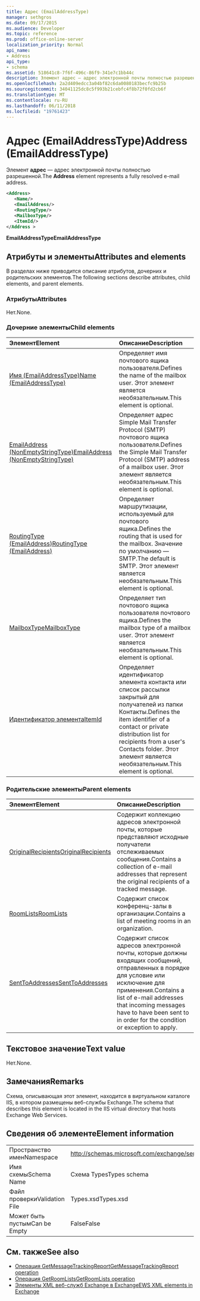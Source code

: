 ```yaml
---
title: Адрес (EmailAddressType)
manager: sethgros
ms.date: 09/17/2015
ms.audience: Developer
ms.topic: reference
ms.prod: office-online-server
localization_priority: Normal
api_name:
- Address
api_type:
- schema
ms.assetid: 518641c8-7f6f-496c-86f9-341e7c1bb44c
description: Элемент адрес — адрес электронной почты полностью разрешенной.
ms.openlocfilehash: 2a2d409edcc3a04bf82c6da0080183becfc9b25b
ms.sourcegitcommit: 34041125dc8c5f993b21cebfc4f8b72f0fd2cb6f
ms.translationtype: MT
ms.contentlocale: ru-RU
ms.lasthandoff: 06/11/2018
ms.locfileid: "19761423"
---
```

# <a name="address-emailaddresstype"></a><span data-ttu-id="85b9a-103">Адрес (EmailAddressType)</span><span class="sxs-lookup"><span data-stu-id="85b9a-103">Address (EmailAddressType)</span></span>

<span data-ttu-id="85b9a-104">Элемент **адрес** — адрес электронной почты полностью разрешенной.</span><span class="sxs-lookup"><span data-stu-id="85b9a-104">The **Address** element represents a fully resolved e-mail address.</span></span> 
  
```XML
<Address>
   <Name/>
   <EmailAddress/>
   <RoutingType/>
   <MailboxType/>
   <ItemId/>
</Address >
```

 <span data-ttu-id="85b9a-105">**EmailAddressType**</span><span class="sxs-lookup"><span data-stu-id="85b9a-105">**EmailAddressType**</span></span>
## <a name="attributes-and-elements"></a><span data-ttu-id="85b9a-106">Атрибуты и элементы</span><span class="sxs-lookup"><span data-stu-id="85b9a-106">Attributes and elements</span></span>

<span data-ttu-id="85b9a-107">В разделах ниже приводится описание атрибутов, дочерних и родительских элементов.</span><span class="sxs-lookup"><span data-stu-id="85b9a-107">The following sections describe attributes, child elements, and parent elements.</span></span>
  
### <a name="attributes"></a><span data-ttu-id="85b9a-108">Атрибуты</span><span class="sxs-lookup"><span data-stu-id="85b9a-108">Attributes</span></span>

<span data-ttu-id="85b9a-109">Нет.</span><span class="sxs-lookup"><span data-stu-id="85b9a-109">None.</span></span>
  
### <a name="child-elements"></a><span data-ttu-id="85b9a-110">Дочерние элементы</span><span class="sxs-lookup"><span data-stu-id="85b9a-110">Child elements</span></span>

|<span data-ttu-id="85b9a-111">**Элемент**</span><span class="sxs-lookup"><span data-stu-id="85b9a-111">**Element**</span></span>|<span data-ttu-id="85b9a-112">**Описание**</span><span class="sxs-lookup"><span data-stu-id="85b9a-112">**Description**</span></span>|
|:-----|:-----|
|[<span data-ttu-id="85b9a-113">Имя (EmailAddressType)</span><span class="sxs-lookup"><span data-stu-id="85b9a-113">Name (EmailAddressType)</span></span>](name-emailaddresstype.md) <br/> |<span data-ttu-id="85b9a-114">Определяет имя почтового ящика пользователя.</span><span class="sxs-lookup"><span data-stu-id="85b9a-114">Defines the name of the mailbox user.</span></span> <span data-ttu-id="85b9a-115">Этот элемент является необязательным.</span><span class="sxs-lookup"><span data-stu-id="85b9a-115">This element is optional.</span></span>  <br/> |
|[<span data-ttu-id="85b9a-116">EmailAddress (NonEmptyStringType)</span><span class="sxs-lookup"><span data-stu-id="85b9a-116">EmailAddress (NonEmptyStringType)</span></span>](emailaddress-nonemptystringtype.md) <br/> |<span data-ttu-id="85b9a-117">Определяет адрес Simple Mail Transfer Protocol (SMTP) почтового ящика пользователя.</span><span class="sxs-lookup"><span data-stu-id="85b9a-117">Defines the Simple Mail Transfer Protocol (SMTP) address of a mailbox user.</span></span> <span data-ttu-id="85b9a-118">Этот элемент является необязательным.</span><span class="sxs-lookup"><span data-stu-id="85b9a-118">This element is optional.</span></span>  <br/> |
|[<span data-ttu-id="85b9a-119">RoutingType (EmailAddress)</span><span class="sxs-lookup"><span data-stu-id="85b9a-119">RoutingType (EmailAddress)</span></span>](routingtype-emailaddress.md) <br/> |<span data-ttu-id="85b9a-120">Определяет маршрутизации, используемый для почтового ящика.</span><span class="sxs-lookup"><span data-stu-id="85b9a-120">Defines the routing that is used for the mailbox.</span></span> <span data-ttu-id="85b9a-121">Значение по умолчанию — SMTP.</span><span class="sxs-lookup"><span data-stu-id="85b9a-121">The default is SMTP.</span></span> <span data-ttu-id="85b9a-122">Этот элемент является необязательным.</span><span class="sxs-lookup"><span data-stu-id="85b9a-122">This element is optional.</span></span>  <br/> |
|[<span data-ttu-id="85b9a-123">MailboxType</span><span class="sxs-lookup"><span data-stu-id="85b9a-123">MailboxType</span></span>](mailboxtype.md) <br/> |<span data-ttu-id="85b9a-124">Определяет тип почтового ящика пользователя почтового ящика.</span><span class="sxs-lookup"><span data-stu-id="85b9a-124">Defines the mailbox type of a mailbox user.</span></span> <span data-ttu-id="85b9a-125">Этот элемент является необязательным.</span><span class="sxs-lookup"><span data-stu-id="85b9a-125">This element is optional.</span></span>  <br/> |
|[<span data-ttu-id="85b9a-126">Идентификатор элемента</span><span class="sxs-lookup"><span data-stu-id="85b9a-126">ItemId</span></span>](itemid.md) <br/> |<span data-ttu-id="85b9a-127">Определяет идентификатор элемента контакта или список рассылки закрытый для получателей из папки Контакты.</span><span class="sxs-lookup"><span data-stu-id="85b9a-127">Defines the item identifier of a contact or private distribution list for recipients from a user's Contacts folder.</span></span> <span data-ttu-id="85b9a-128">Этот элемент является необязательным.</span><span class="sxs-lookup"><span data-stu-id="85b9a-128">This element is optional.</span></span>  <br/> |
   
### <a name="parent-elements"></a><span data-ttu-id="85b9a-129">Родительские элементы</span><span class="sxs-lookup"><span data-stu-id="85b9a-129">Parent elements</span></span>

|<span data-ttu-id="85b9a-130">**Элемент**</span><span class="sxs-lookup"><span data-stu-id="85b9a-130">**Element**</span></span>|<span data-ttu-id="85b9a-131">**Описание**</span><span class="sxs-lookup"><span data-stu-id="85b9a-131">**Description**</span></span>|
|:-----|:-----|
|[<span data-ttu-id="85b9a-132">OriginalRecipients</span><span class="sxs-lookup"><span data-stu-id="85b9a-132">OriginalRecipients</span></span>](originalrecipients.md) <br/> |<span data-ttu-id="85b9a-133">Содержит коллекцию адресов электронной почты, которые представляют исходные получатели отслеживаемых сообщения.</span><span class="sxs-lookup"><span data-stu-id="85b9a-133">Contains a collection of e-mail addresses that represent the original recipients of a tracked message.</span></span>  <br/> |
|[<span data-ttu-id="85b9a-134">RoomLists</span><span class="sxs-lookup"><span data-stu-id="85b9a-134">RoomLists</span></span>](roomlists.md) <br/> |<span data-ttu-id="85b9a-135">Содержит список конференц-залы в организации.</span><span class="sxs-lookup"><span data-stu-id="85b9a-135">Contains a list of meeting rooms in an organization.</span></span>  <br/> |
|[<span data-ttu-id="85b9a-136">SentToAddresses</span><span class="sxs-lookup"><span data-stu-id="85b9a-136">SentToAddresses</span></span>](senttoaddresses.md) <br/> |<span data-ttu-id="85b9a-137">Содержит список адресов электронной почты, которые должны входящих сообщений, отправленных в порядке для условие или исключение для применения.</span><span class="sxs-lookup"><span data-stu-id="85b9a-137">Contains a list of e-mail addresses that incoming messages have to have been sent to in order for the condition or exception to apply.</span></span>  <br/> |
   
## <a name="text-value"></a><span data-ttu-id="85b9a-138">Текстовое значение</span><span class="sxs-lookup"><span data-stu-id="85b9a-138">Text value</span></span>

<span data-ttu-id="85b9a-139">Нет.</span><span class="sxs-lookup"><span data-stu-id="85b9a-139">None.</span></span>
  
## <a name="remarks"></a><span data-ttu-id="85b9a-140">Замечания</span><span class="sxs-lookup"><span data-stu-id="85b9a-140">Remarks</span></span>

<span data-ttu-id="85b9a-141">Схема, описывающая этот элемент, находится в виртуальном каталоге IIS, в котором размещены веб-службы Exchange.</span><span class="sxs-lookup"><span data-stu-id="85b9a-141">The schema that describes this element is located in the IIS virtual directory that hosts Exchange Web Services.</span></span>
  
## <a name="element-information"></a><span data-ttu-id="85b9a-142">Сведения об элементе</span><span class="sxs-lookup"><span data-stu-id="85b9a-142">Element information</span></span>

|||
|:-----|:-----|
|<span data-ttu-id="85b9a-143">Пространство имен</span><span class="sxs-lookup"><span data-stu-id="85b9a-143">Namespace</span></span>  <br/> |http://schemas.microsoft.com/exchange/services/2006/types  <br/> |
|<span data-ttu-id="85b9a-144">Имя схемы</span><span class="sxs-lookup"><span data-stu-id="85b9a-144">Schema Name</span></span>  <br/> |<span data-ttu-id="85b9a-145">Схема Types</span><span class="sxs-lookup"><span data-stu-id="85b9a-145">Types schema</span></span>  <br/> |
|<span data-ttu-id="85b9a-146">Файл проверки</span><span class="sxs-lookup"><span data-stu-id="85b9a-146">Validation File</span></span>  <br/> |<span data-ttu-id="85b9a-147">Types.xsd</span><span class="sxs-lookup"><span data-stu-id="85b9a-147">Types.xsd</span></span>  <br/> |
|<span data-ttu-id="85b9a-148">Может быть пустым</span><span class="sxs-lookup"><span data-stu-id="85b9a-148">Can be Empty</span></span>  <br/> |<span data-ttu-id="85b9a-149">False</span><span class="sxs-lookup"><span data-stu-id="85b9a-149">False</span></span>  <br/> |
   
## <a name="see-also"></a><span data-ttu-id="85b9a-150">См. также</span><span class="sxs-lookup"><span data-stu-id="85b9a-150">See also</span></span>

- [<span data-ttu-id="85b9a-151">Операция GetMessageTrackingReport</span><span class="sxs-lookup"><span data-stu-id="85b9a-151">GetMessageTrackingReport operation</span></span>](getmessagetrackingreport-operation.md) 
- [<span data-ttu-id="85b9a-152">Операция GetRoomLists</span><span class="sxs-lookup"><span data-stu-id="85b9a-152">GetRoomLists operation</span></span>](getroomlists-operation.md)
- [<span data-ttu-id="85b9a-153">Элементы XML веб-служб Exchange в Exchange</span><span class="sxs-lookup"><span data-stu-id="85b9a-153">EWS XML elements in Exchange</span></span>](ews-xml-elements-in-exchange.md)

